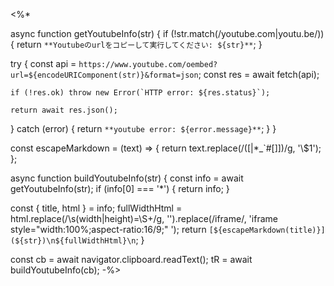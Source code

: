 <%*

async function getYoutubeInfo(str) {
  if (!str.match(/youtube\.com|youtu\.be/)) {
    return `**Youtubeのurlをコピーして実行してください: ${str}**`;
  }

  try {
    const api = `https://www.youtube.com/oembed?url=${encodeURIComponent(str)}&format=json`;
    const res = await fetch(api);

    if (!res.ok) throw new Error(`HTTP error: ${res.status}`);

    return await res.json();
  } catch (error) {
    return `**youtube error: ${error.message}**`;
  }
}

const escapeMarkdown = (text) => {
  return text.replace(/([|*_`#[\]])/g, '\\$1');
};

async function buildYoutubeInfo(str) {
  const info = await getYoutubeInfo(str);
  if (info[0] === '*') {
    return info;
  }

  const { title, html } = info;
  fullWidthHtml = html.replace(/\s(width|height)=\S+/g, '').replace(/iframe/, 'iframe style="width:100%;aspect-ratio:16/9;" ');
  return `[${escapeMarkdown(title)}](${str})\n${fullWidthHtml}\n`;
}

const cb = await navigator.clipboard.readText();
tR = await buildYoutubeInfo(cb);
-%>

